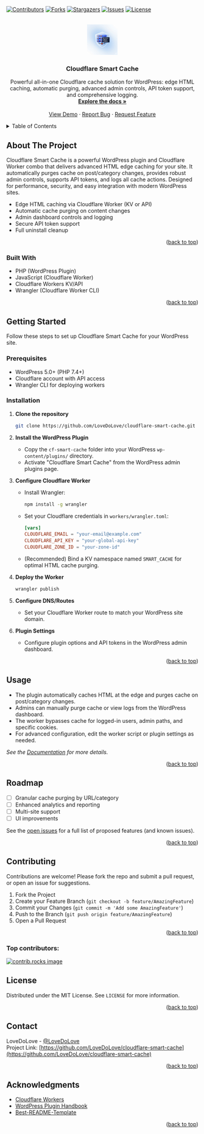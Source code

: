 <!-- Improved compatibility of back to top link: See: https://github.com/othneildrew/Best-README-Template/pull/73 -->
<a id="readme-top"></a>

[![Contributors][contributors-shield]][contributors-url]
[![Forks][forks-shield]][forks-url]
[![Stargazers][stars-shield]][stars-url]
[![Issues][issues-shield]][issues-url]
[![License][license-shield]][license-url]

<br />
<div align="center">
  <a href="https://github.com/LoveDoLove/cloudflare-smart-cache">
    <img src="images/logo.png" alt="Logo" width="80" height="80">
  </a>

<h3 align="center">Cloudflare Smart Cache</h3>

  <p align="center">
    Powerful all-in-one Cloudflare cache solution for WordPress: edge HTML caching, automatic purging, advanced admin controls, API token support, and comprehensive logging.
    <br />
    <a href="https://github.com/LoveDoLove/cloudflare-smart-cache"><strong>Explore the docs »</strong></a>
    <br />
    <br />
    <a href="https://github.com/LoveDoLove/cloudflare-smart-cache">View Demo</a>
    &middot;
    <a href="https://github.com/LoveDoLove/cloudflare-smart-cache/issues/new?labels=bug&template=bug-report---.md">Report Bug</a>
    &middot;
    <a href="https://github.com/LoveDoLove/cloudflare-smart-cache/issues/new?labels=enhancement&template=feature-request---.md">Request Feature</a>
  </p>
</div>

<details>
  <summary>Table of Contents</summary>
  <ol>
    <li>
      <a href="#about-the-project">About The Project</a>
      <ul>
        <li><a href="#built-with">Built With</a></li>
      </ul>
    </li>
    <li>
      <a href="#getting-started">Getting Started</a>
      <ul>
        <li><a href="#prerequisites">Prerequisites</a></li>
        <li><a href="#installation">Installation</a></li>
      </ul>
    </li>
    <li><a href="#usage">Usage</a></li>
    <li><a href="#roadmap">Roadmap</a></li>
    <li><a href="#contributing">Contributing</a></li>
    <li><a href="#license">License</a></li>
    <li><a href="#contact">Contact</a></li>
    <li><a href="#acknowledgments">Acknowledgments</a></li>
  </ol>
</details>

## About The Project

Cloudflare Smart Cache is a powerful WordPress plugin and Cloudflare Worker combo that delivers advanced HTML edge caching for your site. It automatically purges cache on post/category changes, provides robust admin controls, supports API tokens, and logs all cache actions. Designed for performance, security, and easy integration with modern WordPress sites.

- Edge HTML caching via Cloudflare Worker (KV or API)
- Automatic cache purging on content changes
- Admin dashboard controls and logging
- Secure API token support
- Full uninstall cleanup

<p align="right">(<a href="#readme-top">back to top</a>)</p>

### Built With

* PHP (WordPress Plugin)
* JavaScript (Cloudflare Worker)
* Cloudflare Workers KV/API
* Wrangler (Cloudflare Worker CLI)

<p align="right">(<a href="#readme-top">back to top</a>)</p>

## Getting Started

Follow these steps to set up Cloudflare Smart Cache for your WordPress site.

### Prerequisites

- WordPress 5.0+ (PHP 7.4+)
- Cloudflare account with API access
- Wrangler CLI for deploying workers

### Installation

1. **Clone the repository**
   ```sh
   git clone https://github.com/LoveDoLove/cloudflare-smart-cache.git
   ```
2. **Install the WordPress Plugin**
   - Copy the `cf-smart-cache` folder into your WordPress `wp-content/plugins/` directory.
   - Activate "Cloudflare Smart Cache" from the WordPress admin plugins page.

3. **Configure Cloudflare Worker**
   - Install Wrangler:  
     ```sh
     npm install -g wrangler
     ```
   - Set your Cloudflare credentials in `workers/wrangler.toml`:
     ```toml
     [vars]
     CLOUDFLARE_EMAIL = "your-email@example.com"
     CLOUDFLARE_API_KEY = "your-global-api-key"
     CLOUDFLARE_ZONE_ID = "your-zone-id"
     ```
   - (Recommended) Bind a KV namespace named `SMART_CACHE` for optimal HTML cache purging.

4. **Deploy the Worker**
   ```sh
   wrangler publish
   ```

5. **Configure DNS/Routes**
   - Set your Cloudflare Worker route to match your WordPress site domain.

6. **Plugin Settings**
   - Configure plugin options and API tokens in the WordPress admin dashboard.

<p align="right">(<a href="#readme-top">back to top</a>)</p>

## Usage

- The plugin automatically caches HTML at the edge and purges cache on post/category changes.
- Admins can manually purge cache or view logs from the WordPress dashboard.
- The worker bypasses cache for logged-in users, admin paths, and specific cookies.
- For advanced configuration, edit the worker script or plugin settings as needed.

_See the [Documentation](https://github.com/LoveDoLove/cloudflare-smart-cache) for more details._

<p align="right">(<a href="#readme-top">back to top</a>)</p>

## Roadmap

- [ ] Granular cache purging by URL/category
- [ ] Enhanced analytics and reporting
- [ ] Multi-site support
- [ ] UI improvements

See the [open issues](https://github.com/LoveDoLove/cloudflare-smart-cache/issues) for a full list of proposed features (and known issues).

<p align="right">(<a href="#readme-top">back to top</a>)</p>

## Contributing

Contributions are welcome! Please fork the repo and submit a pull request, or open an issue for suggestions.

1. Fork the Project
2. Create your Feature Branch (`git checkout -b feature/AmazingFeature`)
3. Commit your Changes (`git commit -m 'Add some AmazingFeature'`)
4. Push to the Branch (`git push origin feature/AmazingFeature`)
5. Open a Pull Request

<p align="right">(<a href="#readme-top">back to top</a>)</p>

### Top contributors:

<a href="https://github.com/LoveDoLove/cloudflare-smart-cache/graphs/contributors">
  <img src="https://contrib.rocks/image?repo=LoveDoLove/cloudflare-smart-cache" alt="contrib.rocks image" />
</a>

## License

Distributed under the MIT License. See `LICENSE` for more information.

<p align="right">(<a href="#readme-top">back to top</a>)</p>

## Contact

LoveDoLove - [@LoveDoLove](https://twitter.com/LoveDoLove)  
Project Link: [https://github.com/LoveDoLove/cloudflare-smart-cache](https://github.com/LoveDoLove/cloudflare-smart-cache)

<p align="right">(<a href="#readme-top">back to top</a>)</p>

## Acknowledgments

* [Cloudflare Workers](https://workers.cloudflare.com/)
* [WordPress Plugin Handbook](https://developer.wordpress.org/plugins/)
* [Best-README-Template](https://github.com/othneildrew/Best-README-Template)

<p align="right">(<a href="#readme-top">back to top</a>)</p>

<!-- MARKDOWN LINKS & IMAGES -->
[contributors-shield]: https://img.shields.io/github/contributors/LoveDoLove/cloudflare-smart-cache.svg?style=for-the-badge
[contributors-url]: https://github.com/LoveDoLove/cloudflare-smart-cache/graphs/contributors
[forks-shield]: https://img.shields.io/github/forks/LoveDoLove/cloudflare-smart-cache.svg?style=for-the-badge
[forks-url]: https://github.com/LoveDoLove/cloudflare-smart-cache/network/members
[stars-shield]: https://img.shields.io/github/stars/LoveDoLove/cloudflare-smart-cache.svg?style=for-the-badge
[stars-url]: https://github.com/LoveDoLove/cloudflare-smart-cache/stargazers
[issues-shield]: https://img.shields.io/github/issues/LoveDoLove/cloudflare-smart-cache.svg?style=for-the-badge
[issues-url]: https://github.com/LoveDoLove/cloudflare-smart-cache/issues
[license-shield]: https://img.shields.io/github/license/LoveDoLove/cloudflare-smart-cache.svg?style=for-the-badge
[license-url]: https://github.com/LoveDoLove/cloudflare-smart-cache/blob/master/LICENSE
[linkedin-shield]: https://img.shields.io/badge/-LinkedIn-black.svg?style=for-the-badge&logo=linkedin&colorB=555
[linkedin-url]: https://linkedin.com/in/lovedolove
[product-screenshot]: images/screenshot.png